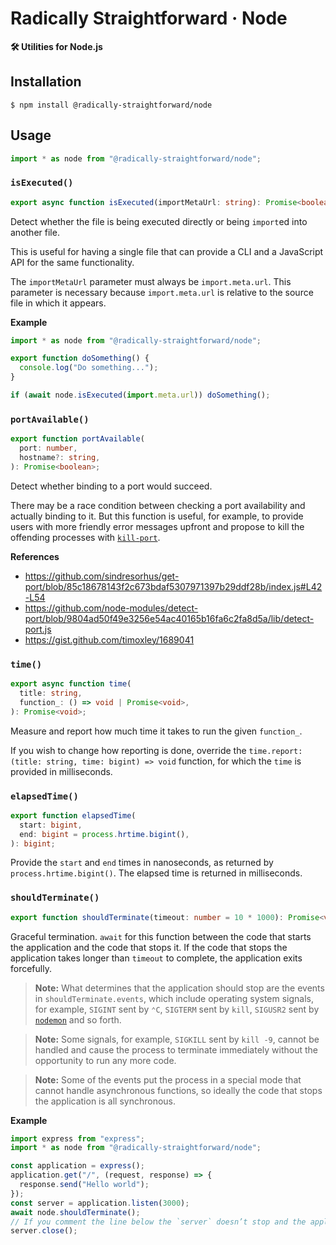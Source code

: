 # Radically Straightforward · Node

**🛠️ Utilities for Node.js**

## Installation

```console
$ npm install @radically-straightforward/node
```

## Usage

```typescript
import * as node from "@radically-straightforward/node";
```

<!-- DOCUMENTATION START: ./source/index.mts -->

### `isExecuted()`

```typescript
export async function isExecuted(importMetaUrl: string): Promise<boolean>;
```

Detect whether the file is being executed directly or being `import`ed into another file.

This is useful for having a single file that can provide a CLI and a JavaScript API for the same functionality.

The `importMetaUrl` parameter must always be `import.meta.url`. This parameter is necessary because `import.meta.url` is relative to the source file in which it appears.

**Example**

```javascript
import * as node from "@radically-straightforward/node";

export function doSomething() {
  console.log("Do something...");
}

if (await node.isExecuted(import.meta.url)) doSomething();
```

### `portAvailable()`

```typescript
export function portAvailable(
  port: number,
  hostname?: string,
): Promise<boolean>;
```

Detect whether binding to a port would succeed.

There may be a race condition between checking a port availability and actually binding to it. But this function is useful, for example, to provide users with more friendly error messages upfront and propose to kill the offending processes with [`kill-port`](https://npm.im/kill-port).

**References**

- https://github.com/sindresorhus/get-port/blob/85c18678143f2c673bdaf5307971397b29ddf28b/index.js#L42-L54
- https://github.com/node-modules/detect-port/blob/9804ad50f49e3256e54ac40165b16fa6c2fa8d5a/lib/detect-port.js
- https://gist.github.com/timoxley/1689041

### `time()`

```typescript
export async function time(
  title: string,
  function_: () => void | Promise<void>,
): Promise<void>;
```

Measure and report how much time it takes to run the given `function_`.

If you wish to change how reporting is done, override the `time.report: (title: string, time: bigint) => void` function, for which the `time` is provided in milliseconds.

### `elapsedTime()`

```typescript
export function elapsedTime(
  start: bigint,
  end: bigint = process.hrtime.bigint(),
): bigint;
```

Provide the `start` and `end` times in nanoseconds, as returned by `process.hrtime.bigint()`. The elapsed time is returned in milliseconds.

### `shouldTerminate()`

```typescript
export function shouldTerminate(timeout: number = 10 * 1000): Promise<void>;
```

Graceful termination. `await` for this function between the code that starts the application and the code that stops it. If the code that stops the application takes longer than `timeout` to complete, the application exits forcefully.

> **Note:** What determines that the application should stop are the events in `shouldTerminate.events`, which include operating system signals, for example, `SIGINT` sent by `⌃C`, `SIGTERM` sent by `kill`, `SIGUSR2` sent by [`nodemon`](https://npm.im/nodemon) and so forth.

> **Note:** Some signals, for example, `SIGKILL` sent by `kill -9`, cannot be handled and cause the process to terminate immediately without the opportunity to run any more code.

> **Note:** Some of the events put the process in a special mode that cannot handle asynchronous functions, so ideally the code that stops the application is all synchronous.

**Example**

```javascript
import express from "express";
import * as node from "@radically-straightforward/node";

const application = express();
application.get("/", (request, response) => {
  response.send("Hello world");
});
const server = application.listen(3000);
await node.shouldTerminate();
// If you comment the line below the `server` doesn’t stop and the application remains running for 10 seconds, when `shouldTerminate()` kills it forcefully.
server.close();
```

<!-- DOCUMENTATION END: ./source/index.mts -->

